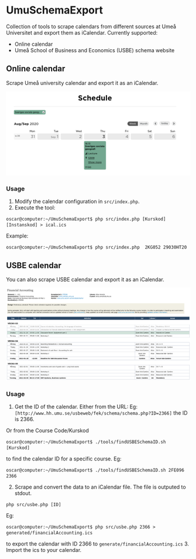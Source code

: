 # UmuSchemaExport
Collection of tools to scrape calendars from different sources at Umeå Universitet and export them as iCalendar.
Currently supported:
- Online calendar
- Umeå School of Business and Economics  (USBE) schema website
## Online calendar
Scrape Umeå university calendar and export it as an iCalendar.


![Image](/static/Schedule.png)

### Usage 
1. Modify the calendar configuration in ```src/index.php```.
2. Execute the tool:
```console
oscar@computer:~/UmuSchemaExport$ php src/index.php [Kurskod] [Instanskod] > ical.ics
```

Example: 
```console
oscar@computer:~/UmuSchemaExport$ php src/index.php  2KG052 29030HT20
```


## USBE calendar
You can also scrape USBE calendar and export it as an iCalendar.


![Image](/static/USBE.png)

### Usage

1. Get the ID of the calendar.
Either from the URL:
Eg: ```[http://www.hh.umu.se/usbeweb/fek/schema/schema.php?ID=2366]``` the ID is 2366.

 Or from the Course Code/Kurskod
```console
oscar@computer:~/UmuSchemaExport$ ./tools/findUSBESchemaID.sh [Kurskod]
``` 
to find the calendar ID for a specific course.
Eg:
```console
oscar@computer:~/UmuSchemaExport$ ./tools/findUSBESchemaID.sh 2FE096
2366
``` 

2. Scrape and convert the data to an iCalendar file. The file is outputed to stdout. 
```console
php src/usbe.php [ID]
```
Eg:
```console 
oscar@computer:~/UmuSchemaExport$ php src/usbe.php 2366 > generated/financialAccounting.ics
``` 
to export the calendar with ID 2366 to ```generate/financialAccounting.ics```
3. Import the ics to your calendar.
